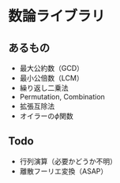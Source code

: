 # 数論ライブラリ
## あるもの
- 最大公約数（GCD）
- 最小公倍数（LCM）
- 繰り返し二乗法
- Permutation, Combination
- 拡張互除法
- オイラーの$\phi$関数


## Todo
- 行列演算（必要かどうか不明）
- 離散フーリエ変換（ASAP）